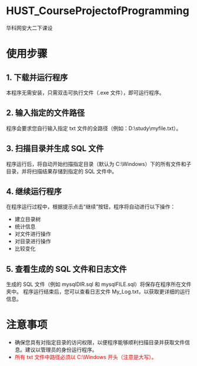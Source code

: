 # HUST_CourseProjectofProgramming
华科网安大二下课设
# 使用步骤

## 1. 下载并运行程序

本程序无需安装，只需双击可执行文件（.exe 文件），即可运行程序。

## 2. 输入指定的文件路径

程序会要求您自行输入指定 txt 文件的全路径（例如：D:\study\myfile.txt）。

## 3. 扫描目录并生成 SQL 文件

程序运行后，将自动开始扫描指定目录（默认为 C:\Windows）下的所有文件和子目录，并将扫描结果存储到指定的 SQL 文件中。


## 4. 继续运行程序

在程序运行过程中，根据提示点击“继续”按钮，程序将自动进行以下操作：
- 建立目录树
- 统计信息
- 对文件进行操作
- 对目录进行操作
- 比较变化

## 5. 查看生成的 SQL 文件和日志文件

生成的 SQL 文件（例如 mysqlDIR.sql 和 mysqlFILE.sql）将保存在程序所在文件夹中。
程序运行结束后，您可以查看日志文件 My_Log.txt，以获取更详细的运行信息。

# 注意事项

- 确保您具有对指定目录的访问权限，以便程序能够顺利扫描目录并获取文件信息。建议以管理员的身份运行程序。
- <font color="red">所有 txt 文件中路径必须以 C:\Windows 开头（注意是大写）。</font>

